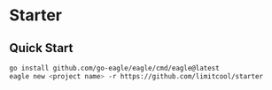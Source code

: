 # Starter

## Quick Start

```bash
go install github.com/go-eagle/eagle/cmd/eagle@latest
eagle new <project name> -r https://github.com/limitcool/starter
```